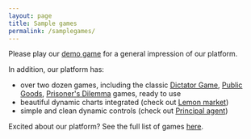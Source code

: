 ```yaml
---
layout: page
title: Sample games
permalink: /samplegames/
---
```


Please play our <a href="http://demo.otree.org/demo/demo_game/" target="_blank">demo game</a> for a general impression of our platform.

In addition, our platform has:

* over two dozen games, including the classic <a href="http://demo.otree.org/demo/dictator/" target="_blank">Dictator Game</a>, <a href="http://demo.otree.org/demo/public_goods/" target="_blank">Public Goods</a>, <a href="http://demo.otree.org/demo/prisoner/" target="_blank">Prisoner's Dilemma</a> games, ready to use
* beautiful dynamic charts integrated (check out <a href="http://demo.otree.org/demo/lemon_market/" target="_blank">Lemon market</a>)
* simple and clean dynamic controls (check out <a href="http://demo.otree.org/demo/principal_agent/" target="_blank">Principal agent</a>)

Excited about our platform? See the full list of games <a href="http://demo.otree.org" target="_blank">here</a>.
